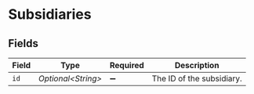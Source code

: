 # Subsidiaries


## Fields

| Field                     | Type                      | Required                  | Description               |
| ------------------------- | ------------------------- | ------------------------- | ------------------------- |
| `id`                      | *Optional\<String>*       | :heavy_minus_sign:        | The ID of the subsidiary. |